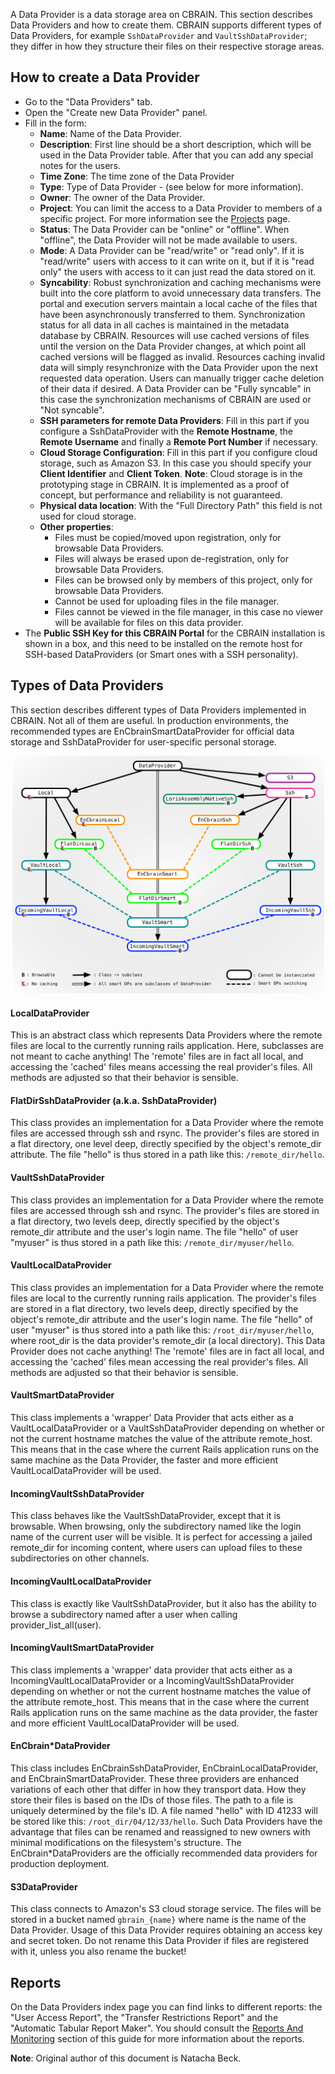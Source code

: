 
A Data Provider is a data storage area on CBRAIN. This section
describes Data Providers and how to create them. CBRAIN supports
different types of Data Providers, for example `SshDataProvider`
and `VaultSshDataProvider`; they differ in how they structure their
files on their respective storage areas.

## How to create a Data Provider

* Go to the "Data Providers" tab.
* Open the "Create new Data Provider" panel.
* Fill in the form:
  * **Name**: Name of the Data Provider.
  * **Description**: First line should be a short description, which
    will be used in the Data Provider table. After that you can add
    any special notes for the users.
  * **Time Zone**: The time zone of the Data Provider
  * **Type**: Type of Data Provider - (see below for more
  information).
  * **Owner**: The owner of the Data Provider.
  * **Project**: You can limit the access to a Data Provider to
    members of a specific project. For more information see the [Projects](admin_Projects.html) page.
  * **Status**: The Data Provider can be "online" or "offline".
    When "offline", the Data Provider will not be made available
    to users.
  * **Mode**: A Data Provider can be "read/write" or "read only".
    If it is "read/write" users with access to it can write on it,
    but if it is "read only" the users with access to it can just
    read the data stored on it.
  * **Syncability**: Robust synchronization and caching mechanisms
    were built into the core platform to avoid unnecessary data
    transfers. The portal and execution servers maintain a local cache
    of the files that have been asynchronously transferred to them.
    Synchronization status for all data in all caches is maintained
    in the metadata database by CBRAIN. Resources will use cached
    versions of files until the version on the Data Provider changes,
    at which point all cached versions will be flagged as invalid.
    Resources caching invalid data will simply resynchronize with the
    Data Provider upon the next requested data operation. Users can
    manually trigger cache deletion of their data if desired. A Data
    Provider can be "Fully syncable" in this case the synchronization
    mechanisms of CBRAIN are used or "Not syncable".
  * **SSH parameters for remote Data Providers**: Fill in this part
    if you configure a SshDataProvider with the **Remote Hostname**,
    the **Remote Username** and finally a **Remote Port Number** if
    necessary.
  * **Cloud Storage Configuration**: Fill in this part if you
    configure cloud storage, such as Amazon S3. In this
    case you should specify your **Client Identifier** and **Client Token**.
**Note**: Cloud storage is in the prototyping stage in CBRAIN. It
  is implemented as a proof of concept, but performance and reliability is not guaranteed.
  * **Physical data location**: With the "Full Directory Path" this field is not used for cloud storage.
  * **Other properties**:
    * Files must be copied/moved upon registration, only for browsable Data
    Providers.
    * Files will always be erased upon de-registration, only for browsable Data
    Providers.
    * Files can be browsed only by members of this project, only for browsable
    Data Providers.
    * Cannot be used for uploading files in the file manager.
    * Files cannot be viewed in the file manager, in this case no
      viewer will be available for files on this data provider.
* The **Public SSH Key for this CBRAIN Portal** for the CBRAIN installation
  is shown in a box, and this need to be installed on the remote host
  for SSH-based DataProviders (or Smart ones with a SSH personality).

## Types of Data Providers

This section describes different types of Data Providers implemented
in CBRAIN. Not all of them are useful. In production environments,
the recommended types are EnCbrainSmartDataProvider for official
data storage and SshDataProvider for user-specific personal storage.


[![DataProvider Calsses](images/admin_images/DataProviderClasses.png)](images/admin_images/DataProviderClasses.png)

#### LocalDataProvider
This is an abstract class which represents Data Providers where the
remote files are local to the currently running rails application.
Here, subclasses are not meant to cache anything! The 'remote' files
are in fact all local, and accessing the 'cached' files means
accessing the real provider's files. All methods are adjusted so
that their behavior is sensible.

#### FlatDirSshDataProvider (a.k.a. SshDataProvider)
This class provides an implementation for a Data Provider where the
remote files are accessed through ssh and rsync. The provider's
files are stored in a flat directory, one level deep, directly
specified by the object's remote_dir attribute. The file "hello"
is thus stored in a path like this: `/remote_dir/hello`.

#### VaultSshDataProvider
This class provides an implementation for a Data Provider where the
remote files are accessed through ssh and rsync. The provider's
files are stored in a flat directory, two levels deep, directly
specified by the object's remote_dir attribute and the user's login
name. The file "hello" of user "myuser" is thus stored in a path
like this: `/remote_dir/myuser/hello`.

#### VaultLocalDataProvider
This class provides an implementation for a Data Provider where the
remote files are local to the currently running rails application.
The provider's files are stored in a flat directory, two levels
deep, directly specified by the object's remote_dir attribute and
the user's login name. The file "hello" of user "myuser" is thus
stored into a path like this: `/root_dir/myuser/hello`, where
root_dir is the data provider's remote_dir (a local directory).
This Data Provider does not cache anything! The 'remote' files are
in fact all local, and accessing the 'cached' files mean accessing
the real provider's files. All methods are adjusted so that their
behavior is sensible.

#### VaultSmartDataProvider
This class implements a 'wrapper' Data Provider that acts either
as a VaultLocalDataProvider or a VaultSshDataProvider depending on
whether or not the current hostname matches the value of the attribute
remote_host. This means that in the case where the current Rails
application runs on the same machine as the Data Provider, the
faster and more efficient VaultLocalDataProvider will be used.

#### IncomingVaultSshDataProvider
This class behaves like the VaultSshDataProvider, except that it
is browsable. When browsing, only the subdirectory named like the
login name of the current user will be visible. It is perfect for
accessing a jailed remote_dir for incoming content, where users can
upload files to these subdirectories on other channels.

#### IncomingVaultLocalDataProvider
This class is exactly like VaultSshDataProvider, but it also has
the ability to browse a subdirectory named after a user when calling
provider_list_all(user).

#### IncomingVaultSmartDataProvider
This class implements a 'wrapper' data provider that acts either
as a IncomingVaultLocalDataProvider or a IncomingVaultSshDataProvider
depending on whether or not the current hostname matches the value
of the attribute remote_host. This means that in the case where the
current Rails application runs on the same machine as the data
provider, the faster and more efficient VaultLocalDataProvider will
be used.

#### EnCbrain*DataProvider
This class includes EnCbrainSshDataProvider, EnCbrainLocalDataProvider,
and EnCbrainSmartDataProvider. These three providers are enhanced
variations of each other that differ in how they transport data.
How they store their files is based on the IDs of those files. The path to
a file is uniquely determined by the file's ID. A file named "hello" with ID 41233
will be stored like this: `/root_dir/04/12/33/hello`. Such Data
Providers have the advantage that files can be renamed and reassigned
to new owners with minimal modifications on the filesystem's
structure. The EnCbrain\*DataProviders are the officially recommended
data providers for production deployment.

#### S3DataProvider
This class connects to Amazon's S3 cloud storage service. The files
will be stored in a bucket named `gbrain_{name}` where name is the
name of the Data Provider. Usage of this Data Provider requires
obtaining an access key and secret token. Do not rename this Data
Provider if files are registered with it, unless you also rename
the bucket!

## Reports

On the Data Providers index page you can find links to different
reports: the "User Access Report", the "Transfer Restrictions Report"
and the "Automatic Tabular Report Maker". You should consult the
[Reports And Monitoring](admin_Reports-And-Monitoring.html) section of this guide for more information
about the reports.

**Note**: Original author of this document is Natacha Beck.

